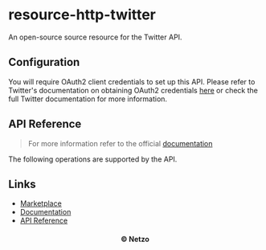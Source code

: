 # resource-http-twitter

An open-source source resource for the Twitter API.

## Configuration

You will require OAuth2 client credentials to set up this API. Please refer to
Twitter's documentation on obtaining OAuth2 credentials
[here](https://developer.twitter.com/en/docs/authentication/oauth-2-0) or check
the full Twitter documentation for more information.

## API Reference

> For more information refer to the official [documentation](#links)

The following operations are supported by the API.

## Links

- [Marketplace](https://app.netzo.io/resources/resource-http-twitter)
- [Documentation](https://developer.twitter.com/en/docs/twitter-api)
- [API Reference](https://developer.twitter.com/en/docs/api-reference-index)

<div align="center">
  <h4>© Netzo</h4>
</div>
